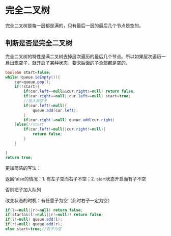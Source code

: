 # 完全二叉树

完全二叉树是每一层都是满的，只有最后一层的最后几个节点是空的。

## 判断是否是完全二叉树

完全二叉树的特性是满二叉树去掉层次遍历的最后几个节点。所以如果层次遍历一旦出现空子，就开启了某种状态，要求后面的子全部都是空的。

```java
boolean start=false;
while(!queue.ieEmpty()){
    cur=queue.pop();
    if(!start){
        if(cur.left==null&&cur.right!=null) return false;
        if(cur.right==null||cur.left==null) start=true;
        //加入非空子
        if(cur.left!=null){
            queue.add(cur.left);
        }
        if(cur.right!=null) queue.add(cur.right)
    }else{//start
        if(cur.left!=null||cur.right!=null){
            return false;
        }
    }

}
return true;
```

更加简洁的写法：

返回false的情况：1. 有左子空而右子不空；2. start状态开启而有子不空

否则把子加入队列

改变状态的时机：有任意子为空（此时右子一定为空）

```java
if(l==null||r!=null) return false;
if(start&&(l!=null||r!=null)) return false;
if(l!=null) queue.add(l);
if(r!=null) queue.add(r);
else start=true;//右子为空
```



